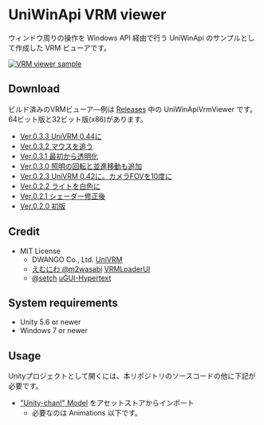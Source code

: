 # UniWinApi VRM viewer

ウィンドウ周りの操作を Windows API 経由で行う UniWinApi のサンプルとして作成した VRM ビューアです。

[![VRM viewer sample](https://j.gifs.com/2v56qj.gif)](http://www.youtube.com/watch?v=EETQxzzv4uY "UniWinApi VRM viewer sample")

## Download

ビルド済みのVRMビューア―例は [Releases](https://github.com/kirurobo/UniWinApi/releases) 中の UniWinApiVrmViewer です。64ビット版と32ビット版(x86)があります。
* [Ver.0.3.3 UniVRM 0.44に](https://github.com/kirurobo/UniWinApi/releases/tag/v0.3.3)
* [Ver.0.3.2 マウスを追う](https://github.com/kirurobo/UniWinApi/releases/tag/v0.3.2)
* [Ver.0.3.1 最初から透明化](https://github.com/kirurobo/UniWinApi/releases/tag/v0.3.1)
* [Ver.0.3.0 照明の回転と並進移動も追加](https://github.com/kirurobo/UniWinApi/releases/tag/v0.3.0)
* [Ver.0.2.3 UniVRM 0.42に。カメラFOVを10度に](https://github.com/kirurobo/UniWinApi/releases/tag/v0.2.3)
* [Ver.0.2.2 ライトを白色に](https://github.com/kirurobo/UniWinApi/releases/tag/v0.2.2)
* [Ver.0.2.1 シェーダー修正後](https://github.com/kirurobo/UniWinApi/releases/download/v0.2.1/UniWinApiVrmViewer_x64_v0.2.1.zip)
* [Ver.0.2.0 初版](https://github.com/kirurobo/UniWinApi/releases/download/v0.2.0/UniWinApiVrmViewer_x64.zip)


## Credit

* MIT License
    * DWANGO Co., Ltd. [UniVRM](https://github.com/dwango/UniVRM/)
    * [えむにわ @m2wasabi](https://twitter.com/m2wasabi) [VRMLoaderUI](https://github.com/m2wasabi/VRMLoaderUI/)
    * [@setch](https://twitter.com/setchi) [uGUI-Hypertext](https://github.com/setchi/uGUI-Hypertext)


## System requirements

* Unity 5.6 or newer
* Windows 7 or newer


## Usage

Unityプロジェクトとして開くには、本リポジトリのソースコードの他に下記が必要です。

* ["Unity-chan!" Model](https://assetstore.unity.com/packages/3d/characters/unity-chan-model-18705) をアセットストアからインポート
    * 必要なのは Animations 以下です。
